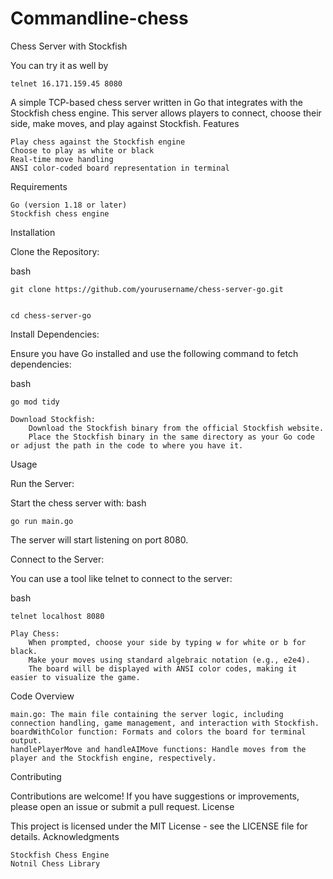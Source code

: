 # Commandline-chess

Chess Server with Stockfish

You can try it as well by

    telnet 16.171.159.45 8080

A simple TCP-based chess server written in Go that integrates with the Stockfish chess engine. This server allows players to connect, choose their side, make moves, and play against Stockfish.
Features

    Play chess against the Stockfish engine
    Choose to play as white or black
    Real-time move handling
    ANSI color-coded board representation in terminal
    

Requirements

    Go (version 1.18 or later)
    Stockfish chess engine
    

Installation

Clone the Repository:

bash

    git clone https://github.com/yourusername/chess-server-go.git
    
    
    cd chess-server-go

Install Dependencies:

Ensure you have Go installed and use the following command to fetch dependencies:

bash

    go mod tidy

    Download Stockfish:
        Download the Stockfish binary from the official Stockfish website.
        Place the Stockfish binary in the same directory as your Go code or adjust the path in the code to where you have it.

Usage

  Run the Server:

  Start the chess server with:
  bash

    go run main.go
    

The server will start listening on port 8080.

Connect to the Server:

You can use a tool like telnet to connect to the server:

bash

    telnet localhost 8080

    Play Chess:
        When prompted, choose your side by typing w for white or b for black.
        Make your moves using standard algebraic notation (e.g., e2e4).
        The board will be displayed with ANSI color codes, making it easier to visualize the game.

Code Overview

    main.go: The main file containing the server logic, including connection handling, game management, and interaction with Stockfish.
    boardWithColor function: Formats and colors the board for terminal output.
    handlePlayerMove and handleAIMove functions: Handle moves from the player and the Stockfish engine, respectively.

Contributing

Contributions are welcome! If you have suggestions or improvements, please open an issue or submit a pull request.
License

This project is licensed under the MIT License - see the LICENSE file for details.
Acknowledgments

    Stockfish Chess Engine
    Notnil Chess Library
